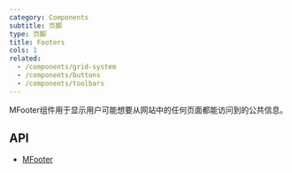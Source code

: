 ```yaml
---
category: Components
subtitle: 页脚
type: 页脚
title: Footers
cols: 1
related:
  - /components/grid-system
  - /components/buttons
  - /components/toolbars
---
```


MFooter组件用于显示用户可能想要从网站中的任何页面都能访问到的公共信息。

## API

- [MFooter](/api/MFooter)